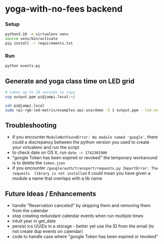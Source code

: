 # yoga-with-no-fees backend

### Setup

```bash
python3.10 -m virtualenv venv
source venv/bin/activate
pip install -r requirements.txt
```


### Run
```bash
python events.py
```

## Generate and yoga class time on LED grid
```bash
# takes up to 20 seconds to copy
scp output.ppm pi@jampi.local:~/

ssh pi@jampi.local
sudo rpi-rgb-led-matrix/examples-api-use/demo -D 1 output.ppm --led-no-hardware-pulse --led-rows=16 --led-cols=32 -m 0 --led-brightness=50
```

## Troubleshooting
- if you encounter `ModuleNotFoundError: No module named 'google'`, there could a discrepancy 
  between the python version you used to create your virtualenv and run the script
- to check date on OS X, run `date -r 1742301900`
- "google Token has been expired or revoked" the temporary workaround is to delete the `token.json`
- if you encounter `/google/auth/transport/requests.py ImportError: The requests 
library is not installed` it could mean you have given a module a name that overlaps with a 
  lib name

## Future Ideas / Enhancements
* handle "Reservation canceled" by skipping them and removing them from the calendar
* stop creating redundant calendar events when run multiple times
* intuit year in get_date
* persist ics UUIDs in a storage - better yet use the ID from the email (to not create dup 
  events on calendar)
* code to handle case where "google Token has been expired or revoked" 